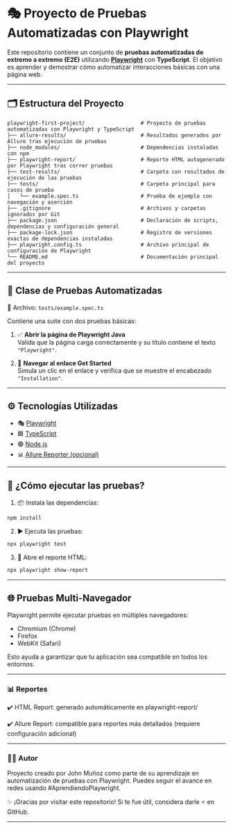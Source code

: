 # 🎭 Proyecto de Pruebas Automatizadas con Playwright


Este repositorio contiene un conjunto de **pruebas automatizadas de extremo a extremo (E2E)** utilizando [**Playwright**](https://playwright.dev/) con **TypeScript**. El objetivo es aprender y demostrar cómo automatizar interacciones básicas con una página web.

---

## 🗂️ Estructura del Proyecto

```plaintext
playwright-first-project/                  # Proyecto de pruebas automatizadas con Playwright y TypeScript
├── allure-results/                        # Resultados generados por Allure tras ejecución de pruebas
├── node_modules/                          # Dependencias instaladas con npm
├── playwright-report/                     # Reporte HTML autogenerado por Playwright tras correr pruebas
├── test-results/                          # Carpeta con resultados de ejecución de las pruebas
├── tests/                                 # Carpeta principal para casos de prueba
│   └── example.spec.ts                    # Prueba de ejemplo con navegación y aserción
├── .gitignore                             # Archivos y carpetas ignorados por Git
├── package.json                           # Declaración de scripts, dependencias y configuración general
├── package-lock.json                      # Registro de versiones exactas de dependencias instaladas
├── playwright.config.ts                   # Archivo principal de configuración de Playwright
└── README.md                              # Documentación principal del proyecto
```

---

## 📄 Clase de Pruebas Automatizadas

📁 Archivo: `tests/example.spec.ts`

Contiene una suite con dos pruebas básicas:

1. ✅ **Abrir la página de Playwright Java**  
   Valida que la página carga correctamente y su título contiene el texto `"Playwright"`.

2. 🔗 **Navegar al enlace Get Started**  
   Simula un clic en el enlace y verifica que se muestre el encabezado `"Installation"`.

---

## ⚙️ Tecnologías Utilizadas

- 🎭 [Playwright](https://playwright.dev/)
- 🟦 [TypeScript](https://www.typescriptlang.org/)
- 🟢 [Node.js](https://nodejs.org/)
- 📊 [Allure Reporter (opcional)](https://github.com/allure-framework/allure-js)

---

## 🚀 ¿Cómo ejecutar las pruebas?

1. 📦 Instala las dependencias:

```bash
npm install
```
2. ▶️ Ejecuta las pruebas:
```bash
npx playwright test
```
3. 📁 Abre el reporte HTML:
```bash
npx playwright show-report
```
---


## 🌐 Pruebas Multi-Navegador
Playwright permite ejecutar pruebas en múltiples navegadores:

- Chromium (Chrome)
- Firefox
- WebKit (Safari)

Esto ayuda a garantizar que tu aplicación sea compatible en todos los entornos.

---

### 📊 Reportes

✔️ HTML Report: generado automáticamente en playwright-report/

✔️ Allure Report: compatible para reportes más detallados (requiere configuración adicional)

---

### 👨‍💻 Autor
Proyecto creado por John Muñoz como parte de su aprendizaje en automatización de pruebas con Playwright.
Puedes seguir el avance en redes usando #AprendiendoPlaywright.

✨ ¡Gracias por visitar este repositorio! Si te fue útil, considera darle ⭐️ en GitHub.

---